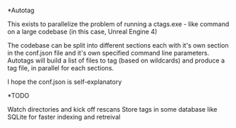 *Autotag

This exists to parallelize the problem of running a ctags.exe - like command on a large codebase (in this case, Unreal Engine 4)

The codebase can be split into different sections each with it's own section in the conf.json file and it's own specified command line parameters. Autotags will build a list of files to tag (based on wildcards) and produce a tag file, in parallel for each sections.

I hope the conf.json is self-explanatory

*TODO

Watch directories and kick off rescans
Store tags in some database like SQLite for faster indexing and retreival

